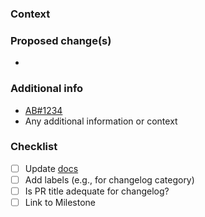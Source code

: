 <!--
Thank you for your contribution!

For more information check our contributors guide CONTRIBUTING.md (link below text box).

NOTE: This template is a guideline to help you to provide meaningful information for reviewers.
Feel free to edit, complete or extend this list while the PR is open.
-->
### Context
<!-- Please add background information on why this PR is opened. -->

### Proposed change(s)
<!-- Please provide a description of the change(s) here. -->
-

<!-- (uncomment if applicable)
### Related issue
- link to the issue
-->

### Additional info
<!-- Remove items that do not apply -->
- [AB#1234](https://dev.azure.com/Edgeless/Edgeless/_workitems/edit/1234)
- Any additional information or context

### Checklist
<!-- Remove items that do not apply. For completed items, change [ ] to [x], or check after submitting. -->
<!-- more information in dev-docs/workflows/pull-request.md -->
- [ ] Update [docs](https://github.com/edgelesssys/constellation/tree/main/docs)
- [ ] Add labels (e.g., for changelog category)
- [ ] Is PR title adequate for changelog?
- [ ] Link to Milestone
